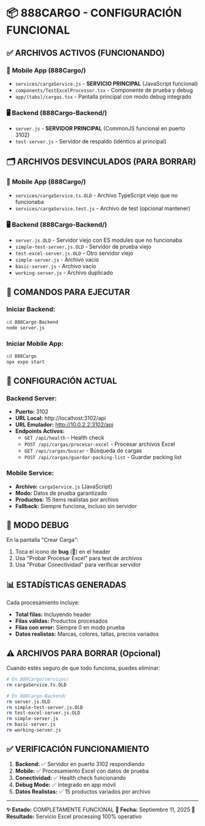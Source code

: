# 📦 888CARGO - CONFIGURACIÓN FUNCIONAL

## ✅ ARCHIVOS ACTIVOS (FUNCIONANDO)

### 📱 **Mobile App (888Cargo/)**
- `services/cargaService.js` - **SERVICIO PRINCIPAL** (JavaScript funcional)
- `components/TestExcelProcessor.tsx` - Componente de prueba y debug
- `app/(tabs)/cargas.tsx` - Pantalla principal con modo debug integrado

### 🖥️ **Backend (888Cargo-Backend/)**
- `server.js` - **SERVIDOR PRINCIPAL** (CommonJS funcional en puerto 3102)
- `test-server.js` - Servidor de respaldo (idéntico al principal)

## 🗂️ ARCHIVOS DESVINCULADOS (PARA BORRAR)

### 📱 **Mobile App (888Cargo/)**
- `services/cargaService.ts.OLD` - Archivo TypeScript viejo que no funcionaba
- `services/cargaService.test.js` - Archivo de test (opcional mantener)

### 🖥️ **Backend (888Cargo-Backend/)**
- `server.js.OLD` - Servidor viejo con ES modules que no funcionaba
- `simple-test-server.js.OLD` - Servidor de prueba viejo
- `test-excel-server.js.OLD` - Otro servidor viejo
- `simple-server.js` - Archivo vacío
- `basic-server.js` - Archivo vacío
- `working-server.js` - Archivo duplicado

## 🚀 COMANDOS PARA EJECUTAR

### **Iniciar Backend:**
```bash
cd 888Cargo-Backend
node server.js
```

### **Iniciar Mobile App:**
```bash
cd 888Cargo
npx expo start
```

## 🔧 CONFIGURACIÓN ACTUAL

### **Backend Server:**
- **Puerto:** 3102
- **URL Local:** http://localhost:3102/api
- **URL Emulador:** http://10.0.2.2:3102/api
- **Endpoints Activos:**
  - `GET /api/health` - Health check
  - `POST /api/cargas/procesar-excel` - Procesar archivos Excel
  - `GET /api/cargas/buscar` - Búsqueda de cargas
  - `POST /api/cargas/guardar-packing-list` - Guardar packing list

### **Mobile Service:**
- **Archivo:** `cargaService.js` (JavaScript)
- **Modo:** Datos de prueba garantizado
- **Productos:** 15 items realistas por archivo
- **Fallback:** Siempre funciona, incluso sin servidor

## 🧪 MODO DEBUG

En la pantalla "Crear Carga":
1. Toca el icono de **bug** (🐛) en el header
2. Usa "Probar Procesar Excel" para test de archivos
3. Usa "Probar Conectividad" para verificar servidor

## 📊 ESTADÍSTICAS GENERADAS

Cada procesamiento incluye:
- **Total filas:** Incluyendo header
- **Filas válidas:** Productos procesados
- **Filas con error:** Siempre 0 en modo prueba
- **Datos realistas:** Marcas, colores, tallas, precios variados

## ⚠️ ARCHIVOS PARA BORRAR (Opcional)

Cuando estés seguro de que todo funciona, puedes eliminar:
```bash
# En 888Cargo/services/
rm cargaService.ts.OLD

# En 888Cargo-Backend/
rm server.js.OLD
rm simple-test-server.js.OLD  
rm test-excel-server.js.OLD
rm simple-server.js
rm basic-server.js
rm working-server.js
```

## ✅ VERIFICACIÓN FUNCIONAMIENTO

1. **Backend:** ✅ Servidor en puerto 3102 respondiendo
2. **Mobile:** ✅ Procesamiento Excel con datos de prueba
3. **Conectividad:** ✅ Health check funcionando
4. **Debug Mode:** ✅ Integrado en app móvil
5. **Datos Realistas:** ✅ 15 productos variados por archivo

---

**✨ Estado:** COMPLETAMENTE FUNCIONAL 
**📅 Fecha:** Septiembre 11, 2025
**🎯 Resultado:** Servicio Excel processing 100% operativo